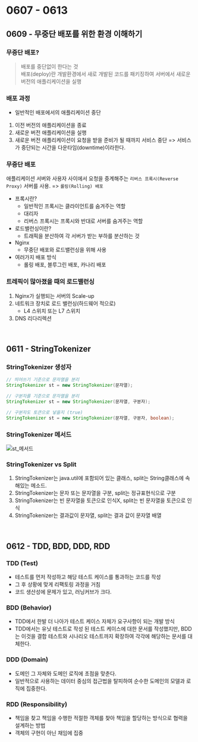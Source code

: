 # 0607 - 0613

## 0609 - 무중단 배포를 위한 환경 이해하기
### 무중단 배포?
> 배포를 중단없이 한다는 것  
> 배포(deploy)란 개발환경에서 새로 개발된 코드를 패키징하여 서버에서 새로운 버전의 애플리케이션을 실행

### 배포 과정
- 일반적인 배포에서의 애플리케이션 중단
1. 이전 버전의 애플리케이션을 종료
2. 새로운 버전 애플리케이션을 실행
3. 새로운 버전 애플리케이션이 요청을 받을 준비가 될 때까지 서비스 중단
=> 서비스가 중단되는 시간을 다운타임(downtime)이라한다.

### 무중단 배포
애플리케이션 서버와 사용자 사이에서 요청을 중계해주는 ```리버스 프록시(Reverse Proxy)``` 서버를 사용. => ```롤링(Rolling) 배포```
- 프록시란?
    - 일반적인 프록시는 클라이언트를 숨겨주는 역할
    - 대리자
    - 리버스 프록시는 프록시와 반대로 서버를 숨겨주는 역할
- 로드밸런싱이란?
    - 트래픽을 분산하여 각 서버가 받는 부하를 분산하는 것
- Nginx
    - 무중단 배포와 로드밸런싱을 위해 사용
- 여러가지 배포 방식
    - 롤링 배포, 블루그린 배포, 카나리 배포

### 트레픽이 많아졌을 때의 로드밸런싱
1. Nginx가 실행되는 서버의 Scale-up
2. 네트워크 장치로 로드 밸런싱(하드웨어 적으로)
    - L4 스위치 또는 L7 스위치
3. DNS 리다리렉션

<br>

## 0611 - StringTokenizer
### StringTokenizer 생성자
```Java
// 띄어쓰기 기준으로 문자열을 분리
StringTokenizer st = new StringTokenizer(문자열);

// 구분자를 기준으로 문자열을 분리 
StringTokenizer st = new StringTokenizer(문자열, 구분자);

// 구분자도 토큰으로 넣을지 (true)
StringTokenizer st = new StringTokenizer(문자열, 구분자, boolean);
```

### StringTokenizer 메서드
![st_메서드](https://user-images.githubusercontent.com/49400801/121779057-c85d6000-cbd4-11eb-89af-5b76830bc72b.png)

### StringTokenizer vs Split
1. StringTokenizer는 java.util에 포함되어 있는 클래스, split는 String클래스에 속해있는 메소드.
2. StringTokenizer는 문자 또는 문자열을 구분, split는 정규표현식으로 구분
3. StringTokenizer는 빈 문자열을 토큰으로 인식X, split는 빈 문자열을 토큰으로 인식
4. StringTokenizer는 결과값이 문자열, split는 결과 값이 문자열 배열

<br>

## 0612 - TDD, BDD, DDD, RDD
### TDD (Test)
- 테스트를 먼저 작성하고 해당 테스트 케이스를 통과하는 코드를 작성
- 그 후 상황에 맞게 리팩토링 과정을 거침
- 코드 생산성에 문제가 있고, 러닝커브가 크다.

### BDD (Behavior)
- TDD에서 한발 더 나아가 테스트 케이스 자체가 요구사항이 되는 개발 방식
- TDD에서는 유닛 테스트로 작성 된 테스트 케이스에 대한 문서를 작성했지만, BDD는 이것을 결합 테스트와 시나리오 테스트까지 확장하여 각각에 해당하는 문서를 대체한다.

### DDD (Domain)
- 도메인 그 자체와 도메인 로직에 초점을 맞춘다.
- 일반적으로 사용하는 데이터 중심의 접근법을 탈피하여 순수한 도메인의 모델과 로직에 집중한다.

### RDD (Responsibility)
- 책임을 찾고 책임을 수행한 적절한 객체를 찾아 책임을 할당하는 방식으로 협력을 설계하는 방법
- 객체의 구현이 아닌 채임에 집중